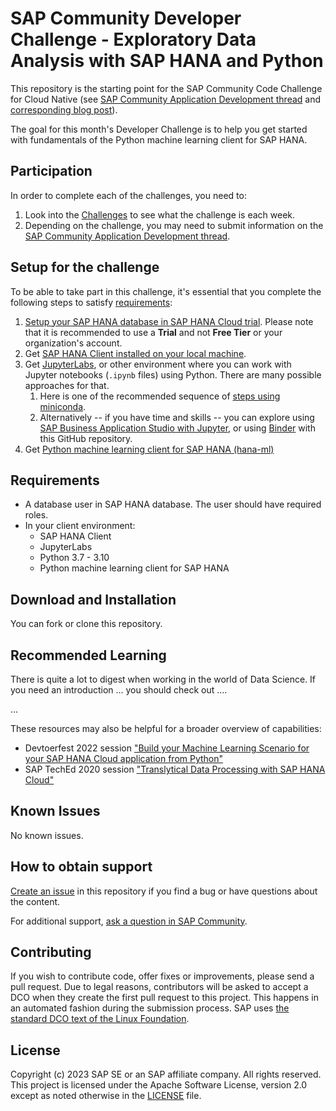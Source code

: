 # SAP Community Developer Challenge - Exploratory Data Analysis with SAP HANA and Python

This repository is the starting point for the SAP Community Code Challenge for Cloud Native (see [SAP Community Application Development thread](...) and [corresponding blog post](...)). 

The goal for this month's Developer Challenge is to help you get started with fundamentals of the Python machine learning client for SAP HANA.

## Participation

In order to complete each of the challenges, you need to:

1. Look into the [Challenges](challenges.md) to see what the challenge is each week.
2. Depending on the challenge, you may need to submit information on the [SAP Community Application Development thread](https://groups.community.sap.com/t5/application-development/sap-community-code-challenge-let-s-set-sail-for-cloud-native/td-p/5748).

## Setup for the challenge

To be able to take part in this challenge, it's essential that you complete the following steps to satisfy [requirements](#requirements):

1. [Setup your SAP HANA database in SAP HANA Cloud trial](https://developers.sap.com/group.hana-cloud-get-started-1-trial.html). Please note that it is recommended to use a **Trial** and not **Free Tier** or your organization's account.
1. Get [SAP HANA Client installed on your local machine](https://developers.sap.com/tutorials/hana-clients-install.html).
1. Get [JupyterLabs](https://jupyterlab.readthedocs.io/en/stable/getting_started/installation.html), or other environment where you can work with Jupyter notebooks (`.ipynb` files) using Python. There are many possible approaches for that.
   1. Here is one of the recommended sequence of [steps using miniconda](setup/miniconda.md).
   2. Alternatively -- if you have time and skills -- you can explore using [SAP Business Application Studio with Jupyter](https://blogs.sap.com/2023/02/08/running-a-jupyter-notebook-in-sap-business-application-studio/), or using [Binder](https://mybinder.org/) with this GitHub repository.
1. Get [Python machine learning client for SAP HANA (hana-ml)](https://help.sap.com/doc/cd94b08fe2e041c2ba778374572ddba9/latest/en-US/Installation.html)

## Requirements

* A database user in SAP HANA database. The user should have required roles.
* In your client environment:
   * SAP HANA Client
   * JupyterLabs
   * Python 3.7 - 3.10
   * Python machine learning client for SAP HANA

## Download and Installation

You can fork or clone this repository.

## Recommended Learning

There is quite a lot to digest when working in the world of Data Science. If you need an introduction ... you should check out ....

...

These resources may also be helpful for a broader overview of capabilities:
* Devtoerfest 2022 session ["Build your Machine Learning Scenario for your SAP HANA Cloud application from Python"](https://www.youtube.com/watch?v=CX38-95uBtc&t=138s&ab_channel=SAPDevelopers)
* SAP TechEd 2020 session ["Translytical Data Processing with SAP HANA Cloud"](https://youtu.be/fSiVmL4S00w)

## Known Issues

No known issues.

## How to obtain support

[Create an issue]() in this repository if you find a bug or have questions about the content.

For additional support, [ask a question in SAP Community](https://answers.sap.com/questions/ask.html?primaryTagId=73554900100700000996).

## Contributing

If you wish to contribute code, offer fixes or improvements, please send a pull request. Due to legal reasons, contributors will be asked to accept a DCO when they create the first pull request to this project. This happens in an automated fashion during the submission process. SAP uses [the standard DCO text of the Linux Foundation](https://developercertificate.org/).

## License

Copyright (c) 2023 SAP SE or an SAP affiliate company. All rights reserved. This project is licensed under the Apache Software License, version 2.0 except as noted otherwise in the [LICENSE](LICENSE) file.
